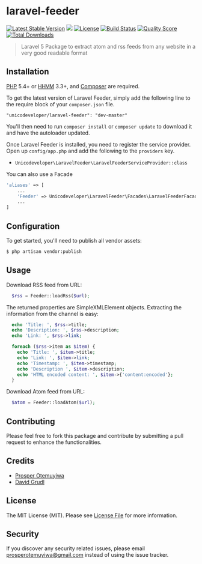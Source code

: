 # laravel-feeder

[![Latest Stable Version](https://poser.pugx.org/unicodeveloper/laravel-feeder/v/stable.svg)](https://packagist.org/packages/unicodeveloper/laravel-feeder)
![](https://img.shields.io/badge/unicodeveloper-approved-brightgreen.svg)
[![License](https://poser.pugx.org/unicodeveloper/laravel-feeder/license.svg)](LICENSE.md)
[![Build Status](https://img.shields.io/travis/unicodeveloper/laravel-wfeedersvg)](https://travis-ci.org/unicodeveloper/laravel-feeder)
[![Quality Score](https://img.shields.io/scrutinizer/g/unicodeveloper/laravel-feeder.svg?style=flat-square)](https://scrutinizer-ci.com/g/unicodeveloper/laravel-feeder)
[![Total Downloads](https://img.shields.io/packagist/dt/unicodeveloper/laravel-feeder.svg?style=flat-square)](https://packagist.org/packages/unicodeveloper/laravel-feeder)

> Laravel 5 Package to extract atom and rss feeds from any website in a very good readable format

## Installation

[PHP](https://php.net) 5.4+ or [HHVM](http://hhvm.com) 3.3+, and [Composer](https://getcomposer.org) are required.

To get the latest version of Laravel Feeder, simply add the following line to the require block of your `composer.json` file.

```
"unicodeveloper/laravel-feeder": "dev-master"
```

You'll then need to run `composer install` or `composer update` to download it and have the autoloader updated.

Once Laravel Feeder is installed, you need to register the service provider. Open up `config/app.php` and add the following to the `providers` key.

* `Unicodeveloper\LaravelFeeder\LaravelFeederServiceProvider::class`

You can also use a Facade

```php
'aliases' => [
    ...
    'Feeder' => Unicodeveloper\LaravelFeeder\Facades\LaravelFeederFacade::class,
    ...
]
```

## Configuration

To get started, you'll need to publish all vendor assets:

```bash
$ php artisan vendor:publish
```
## Usage

Download RSS feed from URL:

```php
  $rss = Feeder::loadRss($url);
```

The returned properties are SimpleXMLElement objects. Extracting
the information from the channel is easy:


```php
  echo 'Title: ', $rss->title;
  echo 'Description: ', $rss->description;
  echo 'Link: ', $rss->link;

  foreach ($rss->item as $item) {
    echo 'Title: ', $item->title;
    echo 'Link: ', $item->link;
    echo 'Timestamp: ', $item->timestamp;
    echo 'Description ', $item->description;
    echo 'HTML encoded content: ', $item->{'content:encoded'};
  }
```

Download Atom feed from URL:

```php
  $atom = Feeder::loadAtom($url);
```

## Contributing

Please feel free to fork this package and contribute by submitting a pull request to enhance the functionalities.


## Credits

- [Prosper Otemuyiwa](https://twitter.com/unicodeveloper)
- [David Grudl](http://phpfashion.com)

## License

The MIT License (MIT). Please see [License File](LICENSE.md) for more information.

## Security

If you discover any security related issues, please email [prosperotemuyiwa@gmail.com](prosperotemuyiwa@gmail.com) instead of using the issue tracker.
